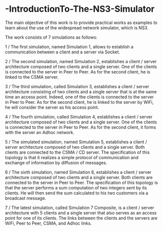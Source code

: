 # -IntroductionTo-The-NS3-Simulator
The main objective of this work is to provide practical works as examples to learn about the use of the widespread network simulator, which is NS3.

The work consists of 7 simulations as follows:

1 / The first simulation, named Simulation 1, allows to establish a communication between a client and a server via Socket.

2 / The second simulation, named Simulation 2, establishes a client / server architecture composed of two clients and a single server. One of the clients is connected to the server in Peer to Peer. As for the second client, he is linked to the CSMA server.

3 / The third simulation, called Simulation 3, establishes a client / server architecture consisting of two clients and a single server that is at the same time an access point. Indeed, one of the clients is connected to the server in Peer to Peer. As for the second client, he is linked to the server by WiFi, he will consider the server as his access point.

4 / The fourth simulation, called Simulation 4, establishes a client / server architecture composed of two clients and a single server. One of the clients is connected to the server in Peer to Peer. As for the second client, it forms with the server an Adhoc network.

5 / The simulated simulation, named Simulation 5, establishes a client / server architecture composed of two clients and a single server. Both clients are connected to the CSMA / CD server. The specification of this topology is that it realizes a simple protocol of communication and exchange of information by diffusion of messages.

6 / The sixth simulation, named Simulation 6, establishes a client / server architecture composed of two clients and a single server. Both clients are connected to the server in Peer to Peer. The specification of this topology is that the server performs a sum computation of two integers sent by its clients. He will then send the sum calculated to his two customers via a broadcast message.

7 / The latest simulation, called Simulation 7 Composite, is a client / server architecture with 5 clients and a single server that also serves as an access point for one of its clients.
The links between the clients and the servers are WiFi, Peer to Peer, CSMA, and Adhoc links.
